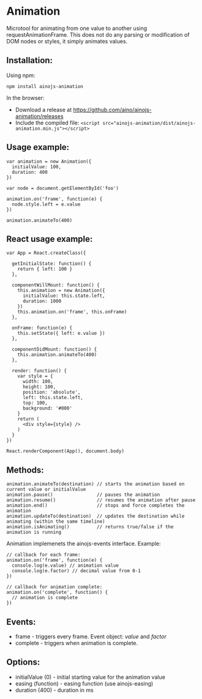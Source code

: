 Animation
=========

Microtool for animating from one value to another using requestAnimationFrame. This does not do any parsing or modification of DOM nodes or styles, it simply animates values.

Installation:
-------------

Using npm:

    npm install ainojs-animation

In the browser:

- Download a release at https://github.com/aino/ainojs-animation/releases
- Include the compiled file: ``<script src="ainojs-animation/dist/ainojs-animation.min.js"></script>``

Usage example:
--------------

    var animation = new Animation({
      initialValue: 100,
      duration: 400
    })

    var node = document.getElementById('foo')

    animation.on('frame', function(e) {
      node.style.left = e.value
    })

    animation.animateTo(400)

React usage example:
--------------------

    var App = React.createClass({

      getInitialState: function() {
        return { left: 100 }
      },

      componentWillMount: function() {
        this.animation = new Animation({
          initialValue: this.state.left,
          duration: 1000
        })
        this.animation.on('frame', this.onFrame)
      },

      onFrame: function(e) {
        this.setState({ left: e.value })
      },

      componentDidMount: function() {
        this.animation.animateTo(400)
      },

      render: function() {
        var style = {
          width: 100,
          height: 100,
          position: 'absolute',
          left: this.state.left,
          top: 100,
          background: '#000'
        }
        return (
          <div style={style} />
        )
      }
    })

    React.renderComponent(App(), document.body)

Methods:
--------
  
    animation.animateTo(destination) // starts the animation based on current value or initialValue
    animation.pause()                // pauses the animation
    animation.resume()               // resumes the animation after pause
    animation.end()                  // stops and force completes the animation
    animation.updateTo(destination)  // updates the destination while animating (within the same timeline)
    animation.isAnimating()          // returns true/false if the animation is running

Animation implemenets the ainojs-events interface. Example:
  
    // callback for each frame:
    animation.on('frame', function(e) {
      console.log(e.value) // animation value
      console.log(e.factor) // decimal value from 0-1
    })

    // callback for animation complete:
    animation.on('complete', function() {
      // animation is complete
    })

Events:
-------

- frame - triggers every frame. Event object: *value* and *factor*
- complete - triggers when animation is complete.

Options:
--------

- initialValue (0) - initial starting value for the animation value
- easing (function) - easing function (use ainojs-easing)
- duration (400) - duration in ms